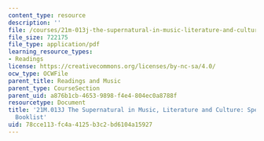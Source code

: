 ```yaml
---
content_type: resource
description: ''
file: /courses/21m-013j-the-supernatural-in-music-literature-and-culture-fall-2013/78cce113fc4a4125b3c2bd6104a15927_MIT21M_013JF13_Spec_Coll.pdf
file_size: 722175
file_type: application/pdf
learning_resource_types:
- Readings
license: https://creativecommons.org/licenses/by-nc-sa/4.0/
ocw_type: OCWFile
parent_title: Readings and Music
parent_type: CourseSection
parent_uid: a876b1cb-4653-9898-f4e4-804ec0a8788f
resourcetype: Document
title: '21M.013J The Supernatural in Music, Literature and Culture: Special Collections
  Booklist'
uid: 78cce113-fc4a-4125-b3c2-bd6104a15927
---
```

